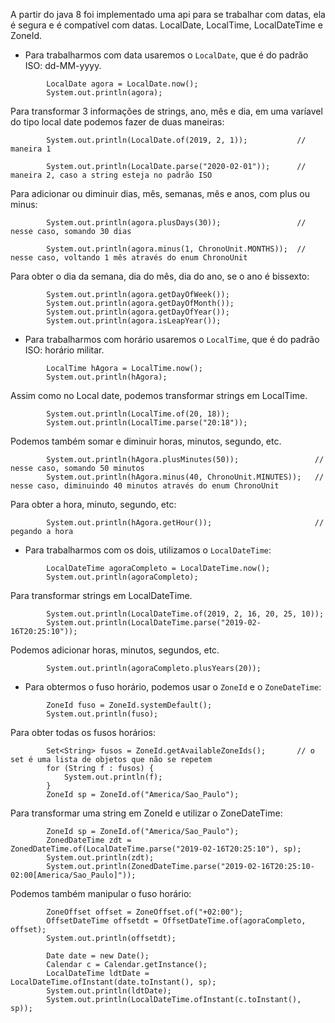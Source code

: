 A partir do java 8 foi implementado uma api para se trabalhar com datas, ela é segura e é compatível com datas. LocalDate, LocalTime, LocalDateTime e ZoneId.
- Para trabalharmos com data usaremos o `LocalDate`, que é do padrão ISO: dd-MM-yyyy.
```
		LocalDate agora = LocalDate.now();
		System.out.println(agora);
```
Para transformar 3 informações de strings, ano, mês e dia, em uma varíavel do tipo local date podemos fazer de duas maneiras:
```
		System.out.println(LocalDate.of(2019, 2, 1));           // maneira 1

		System.out.println(LocalDate.parse("2020-02-01"));      // maneira 2, caso a string esteja no padrão ISO
```
Para adicionar ou diminuir dias, mês, semanas, mês e anos, com plus ou minus:
```
		System.out.println(agora.plusDays(30));                 // nesse caso, somando 30 dias

        System.out.println(agora.minus(1, ChronoUnit.MONTHS));  // nesse caso, voltando 1 mês através do enum ChronoUnit
```
Para obter o dia da semana, dia do mês, dia do ano, se o ano é bissexto:
```
		System.out.println(agora.getDayOfWeek());
		System.out.println(agora.getDayOfMonth());
		System.out.println(agora.getDayOfYear());
        System.out.println(agora.isLeapYear());
```
- Para trabalharmos com horário usaremos o `LocalTime`, que é do padrão ISO: horário militar.
```
		LocalTime hAgora = LocalTime.now();
		System.out.println(hAgora);
```
Assim como no Local date, podemos transformar strings em LocalTime.
```
		System.out.println(LocalTime.of(20, 18));
		System.out.println(LocalTime.parse("20:18"));
```
Podemos também somar e diminuir horas, minutos, segundo, etc.
```
		System.out.println(hAgora.plusMinutes(50));                 // nesse caso, somando 50 minutos
		System.out.println(hAgora.minus(40, ChronoUnit.MINUTES));   // nesse caso, diminuindo 40 minutos através do enum ChronoUnit
```
Para obter a hora, minuto, segundo, etc:
```
		System.out.println(hAgora.getHour());                       // pegando a hora
```
- Para trabalharmos com os dois, utilizamos o `LocalDateTime`:
```
		LocalDateTime agoraCompleto = LocalDateTime.now();
		System.out.println(agoraCompleto);
```
Para transformar strings em LocalDateTime.
```
		System.out.println(LocalDateTime.of(2019, 2, 16, 20, 25, 10));
		System.out.println(LocalDateTime.parse("2019-02-16T20:25:10"));
```
Podemos adicionar horas, minutos, segundos, etc.
```
		System.out.println(agoraCompleto.plusYears(20));
```
- Para obtermos o fuso horário, podemos usar o `ZoneId` e o `ZoneDateTime`:
```
		ZoneId fuso = ZoneId.systemDefault();
		System.out.println(fuso);
```
Para obter todas os fusos horários:
```
		Set<String> fusos = ZoneId.getAvailableZoneIds();       // o set é uma lista de objetos que não se repetem
		for (String f : fusos) {
			System.out.println(f);
		}
        ZoneId sp = ZoneId.of("America/Sao_Paulo");
```
Para transformar uma string em ZoneId e utilizar o ZoneDateTime:
```
		ZoneId sp = ZoneId.of("America/Sao_Paulo");
		ZonedDateTime zdt = ZonedDateTime.of(LocalDateTime.parse("2019-02-16T20:25:10"), sp);
		System.out.println(zdt);
		System.out.println(ZonedDateTime.parse("2019-02-16T20:25:10-02:00[America/Sao_Paulo]"));
```
Podemos também manipular o fuso horário:
```
		ZoneOffset offset = ZoneOffset.of("+02:00");
		OffsetDateTime offsetdt = OffsetDateTime.of(agoraCompleto, offset);
		System.out.println(offsetdt);

        Date date = new Date();
		Calendar c = Calendar.getInstance();
		LocalDateTime ldtDate = LocalDateTime.ofInstant(date.toInstant(), sp);
		System.out.println(ldtDate);
		System.out.println(LocalDateTime.ofInstant(c.toInstant(), sp));
```